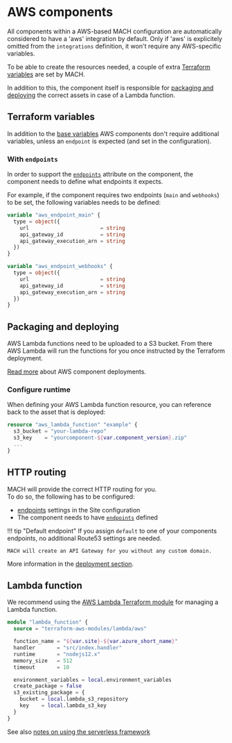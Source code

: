 # AWS components

All components within a AWS-based MACH configuration are automatically
considered to have a 'aws' integration by default. Only if 'aws' is explicitely
omitted from the `integrations` definition, it won't require any AWS-specific
variables.

To be able to create the resources needed, a couple of extra [Terraform variables](#terraform-variables) are set by MACH.

In addition to this, the component itself is responsible for
[packaging and deploying](#packaging-and-deploying) the correct assets in case
of a Lambda function.

## Terraform variables

In addition to the [base variables](./structure.md#required-variables) AWS
components don't require additional variables, unless an `endpoint` is
expected (and set in the configuration).

### With `endpoints`

In order to support the [`endpoints`](../../topics/deployment/config/aws.md#http-routing)
attribute on the component, the component needs to define what endpoints it
expects.

For example, if the component requires two endpoints (`main` and `webhooks`) to
be set, the following variables needs to be defined:

```terraform
variable "aws_endpoint_main" {
  type = object({
    url                       = string
    api_gateway_id            = string
    api_gateway_execution_arn = string
  })
}

variable "aws_endpoint_webhooks" {
  type = object({
    url                       = string
    api_gateway_id            = string
    api_gateway_execution_arn = string
  })
}
```

## Packaging and deploying

AWS Lambda functions need to be uploaded to a S3 bucket. From there AWS Lambda
will run the functions for you once instructed by the Terraform deployment.

[Read more](../../topics/deployment/components.md#on-aws) about AWS component
deployments.

### Configure runtime
When defining your AWS Lambda function resource, you can reference back to the
asset that is deployed:

```terraform
resource "aws_lambda_function" "example" {
  s3_bucket = "your-lambda-repo"
  s3_key    = "yourcomponent-${var.component_version}.zip"
  ...
}
```
## HTTP routing

MACH will provide the correct HTTP routing for you.<br>
To do so, the following has to be configured:

- [endpoints](../syntax/sites.md) settings in the Site configuration
- The component needs to have [`endpoints`](../syntax/components.md) defined

!!! tip "Default endpoint"
    If you assign `default` to one of your components endpoints, no additional
    Route53 settings are needed.

    MACH will create an API Gateway for you without any custom domain.

More information in the [deployment section](../../topics/deployment/config/aws.md#http-routing).

## Lambda function

We recommend using the [AWS Lambda Terraform module](https://registry.terraform.io/modules/terraform-aws-modules/lambda/aws/latest)
for managing a Lambda function.

```terraform
module "lambda_function" {
  source = "terraform-aws-modules/lambda/aws"

  function_name = "${var.site}-${var.azure_short_name}"
  handler       = "src/index.handler"
  runtime       = "nodejs12.x"
  memory_size   = 512
  timeout       = 10

  environment_variables = local.environment_variables
  create_package = false
  s3_existing_package = {
    bucket = local.lambda_s3_repository
    key    = local.lambda_s3_key
  }
}
```

See also [notes on using the serverless framework](../../topics/deployment/config/components.md#serverless-framework)
